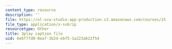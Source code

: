 ```yaml
---
content_type: resource
description: ''
file: https://ol-ocw-studio-app-production.s3.amazonaws.com/courses/15-031j-energy-decisions-markets-and-policies-spring-2012/6e6f77d00ea73b2debf51a223a622f54_0pB2Wn6fvj4.srt
file_type: application/x-subrip
resourcetype: Other
title: 3play caption file
uid: 6e6f77d0-0ea7-3b2d-ebf5-1a223a622f54
---
```

